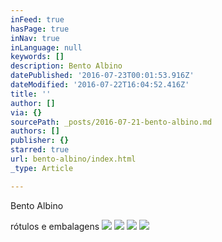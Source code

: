 ```yaml
---
inFeed: true
hasPage: true
inNav: true
inLanguage: null
keywords: []
description: Bento Albino
datePublished: '2016-07-23T00:01:53.916Z'
dateModified: '2016-07-22T16:04:52.416Z'
title: ''
author: []
via: {}
sourcePath: _posts/2016-07-21-bento-albino.md
authors: []
publisher: {}
starred: true
url: bento-albino/index.html
_type: Article

---
```

Bento Albino

rótulos e embalagens
![](https://the-grid-user-content.s3-us-west-2.amazonaws.com/6815cd8d-49cb-4675-a8c1-bc05f01b50d7.jpg)
![](https://the-grid-user-content.s3-us-west-2.amazonaws.com/962fca26-178c-4e04-b112-c804c8ed4fd7.jpg)
![](https://the-grid-user-content.s3-us-west-2.amazonaws.com/dc3d88da-c867-4921-b446-1f01edebdb66.jpg)
![](https://the-grid-user-content.s3-us-west-2.amazonaws.com/f654ad5f-b710-4d2b-adee-87f9b23b3525.jpg)